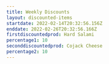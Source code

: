 ```yaml
---
title: Weekly Discounts
layout: discounted-items
startdate: 2022-02-14T20:32:56.156Z
enddate: 2022-02-26T20:32:56.166Z
firstdiscountedprod: Hard Salami
percentage1: 10
seconddiscountedprod: Cojack Cheese
percentage2: 10
---
```

